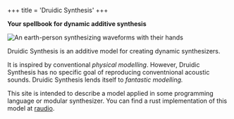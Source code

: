 +++
title = 'Druidic Synthesis'
+++


**Your spellbook for dynamic additive synthesis**

![An earth-person synthesizing waveforms with their hands](/image/druidic-synthesis.webp)

Druidic Synthesis is an additive model for creating dynamic synthesizers.

It is inspired by conventional *physical modelling*. However, Druidic Synthesis has no specific goal of reproducing conventnional acoustic sounds. Druidic Synthesis lends itself to *fantastic modelling.*

This site is intended to describe a model applied in some programming language or modular synthesizer.  You can find a rust implementation of this model at [raudio](https://github.com/ckmahoney/raudio).
